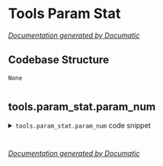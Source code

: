 # Tools Param Stat

[_Documentation generated by Documatic_](https://www.documatic.com)

<!---Documatic-section-Codebase Structure-start--->
## Codebase Structure

<!---Documatic-block-system_architecture-start--->
```mermaid
None
```
<!---Documatic-block-system_architecture-end--->

# #
<!---Documatic-section-Codebase Structure-end--->

<!---Documatic-section-tools.param_stat.param_num-start--->
## tools.param_stat.param_num

<!---Documatic-section-param_num-start--->
<!---Documatic-block-tools.param_stat.param_num-start--->
<details>
	<summary><code>tools.param_stat.param_num</code> code snippet</summary>

```python
def param_num(state):
    num = 0
    for key in state.keys():
        sz = tuple(state[key].size())
        nn = 1
        for s in sz:
            nn *= s
        print('{}: {}    {}'.format(key, sz, nn))
        num += nn
    print('total num: {}'.format(num))
```
</details>
<!---Documatic-block-tools.param_stat.param_num-end--->
<!---Documatic-section-param_num-end--->

# #
<!---Documatic-section-tools.param_stat.param_num-end--->

[_Documentation generated by Documatic_](https://www.documatic.com)